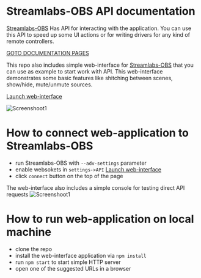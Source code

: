 # Streamlabs-OBS API documentation


[Streamlabs-OBS](https://github.com/stream-labs/streamlabs-obs) Has API for interacting with the application. You can use this API to speed up some UI actions or for writing drivers for any kind of remote controllers.

[GOTO DOCUMENTATION PAGES](https://stream-labs.github.io/streamlabs-obs-api-docs/docs/index.html)

This repo also includes simple web-interface for [Streamlabs-OBS](https://github.com/stream-labs/streamlabs-obs) that you can use as example to start work with API. This web-interface demonstrates some basic features like shitching between scenes, show/hide, mute/unmute sources.
 
 [Launch web-interface](https://stream-labs.github.io/streamlabs-obs-api-docs)

![Screenshoot1](https://raw.githubusercontent.com/stream-labs/streamlabs-obs-api-docs/master/screenshots/screen1.png)

# How to connect web-application to Streamlabs-OBS

* run Streamlabs-OBS with `--adv-settings` parameter
* enable websokets in `settings->API`
 [Launch web-interface](https://stream-labs.github.io/streamlabs-obs-api-docs)
* click `connect` button on the top of the page


The web-interface also includes a simple console for testing direct API requests
![Screenshoot1](https://raw.githubusercontent.com/stream-labs/streamlabs-obs-api-docs/master/screenshots/screen2.png)

# How to run web-application on local machine
* clone the repo
* install the web-interface application via `npm install`
* run `npm start` to start simple HTTP server
* open one of the suggested URLs in a browser

